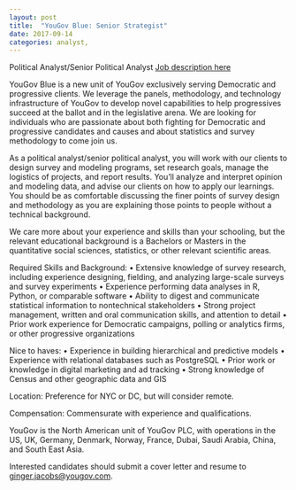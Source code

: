 ```yaml
---
layout: post
title:  "YouGov Blue: Senior Strategist"
date: 2017-09-14
categories: analyst,
---
```


Political Analyst/Senior Political Analyst
[Job description here](	https://today.yougov.com/about/careers/)

YouGov Blue is a new unit of YouGov exclusively serving Democratic and progressive clients. We leverage the panels, methodology, and technology infrastructure of YouGov to develop novel capabilities to help progressives succeed at the ballot and in the legislative arena. We are looking for individuals who are passionate about both fighting for Democratic and progressive candidates and causes and about statistics and survey methodology to come join us.

As a political analyst/senior political analyst, you will work with our clients to design survey and modeling programs, set research goals, manage the logistics of projects, and report results. You’ll analyze and interpret opinion and modeling data, and advise our clients on how to apply our learnings. You should be as comfortable discussing the finer points of survey design and methodology as you are explaining those points to people without a technical background.

We care more about your experience and skills than your schooling, but the relevant educational background is a Bachelors or Masters in the quantitative social sciences, statistics, or other relevant scientific areas.

Required Skills and Background:
• Extensive knowledge of survey research, including experience designing, fielding, and analyzing large-scale surveys and survey experiments
• Experience performing data analyses in R, Python, or comparable software
• Ability to digest and communicate statistical information to nontechnical stakeholders
• Strong project management, written and oral communication skills, and attention to detail
• Prior work experience for Democratic campaigns, polling or analytics firms, or other progressive organizations

Nice to haves:
• Experience in building hierarchical and predictive models
• Experience with relational databases such as PostgreSQL
• Prior work or knowledge in digital marketing and ad tracking
• Strong knowledge of Census and other geographic data and GIS

Location: Preference for NYC or DC, but will consider remote. 

Compensation: Commensurate with experience and qualifications.

YouGov is the North American unit of YouGov PLC, with operations in the US, UK, Germany, Denmark, Norway, France, Dubai, Saudi Arabia, China, and South East Asia.

Interested candidates should submit a cover letter and resume to ginger.jacobs@yougov.com.
